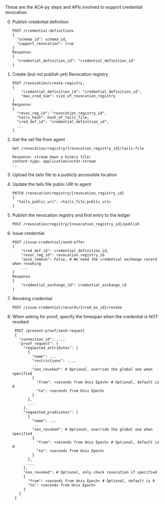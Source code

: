 These are the ACA-py steps and APIs involved to support credential revocation.

0.  Publish credential definition 
    ```
    POST /credential-definitions
    {
      "schema_id": schema_id,
      "support_revocation": true
    }
    Response:
    {
      "credential_definition_id": "credential_definition_id"
    }
    ```

0. Create (but not publish yet) Revocation registry
    ```
    POST /revocation/create-registry,    
    {
        "credential_definition_id": "credential_definition_id",
        "max_cred_num": size_of_revocation_registry
    }
    Response:
    {
      "revoc_reg_id": "revocation_registry_id",
      "tails_hash": hash_of_tails_file,
      "cred_def_id": "credential_definition_id",
      ...
    }
   ```

0.  Get the tail file from agent
    ```
    Get /revocation/registry/{revocation_registry_id}/tails-file
    
    Response: stream down a binary file:
    content-type: application/octet-stream
    ...
    ```
0. Upload the tails file to a publicly accessible location
0. Update the tails file public URI to agent
    ```
    PATCH /revocation/registry/{revocation_registry_id}
    {
      "tails_public_uri": <tails_file_public_uri>
    }
   ```
0. Publish the revocation registry and first entry to the ledger
   ```
   POST /revocation/registry/{revocation_registry_id}/publish
   ```

0. Issue credential
    ```
    POST /issue-credential/send-offer
    {
        "cred_def_id": credential_definition_id,
        "revoc_reg_id": revocation_registry_id
        "auto_remove": False, # We need the credential exchange record when revoking
        ...
    }
    Response
    {
        "credential_exchange_id": credential_exchange_id
    }   
   ```
0. Revoking credential
    ```
    POST /issue-credential/records/{cred_ex_id}/revoke
    ```

0. When asking for proof, specify the timespan when the credential is NOT revoked
   ``` 
    POST /present-proof/send-request
    {
      "connection_id": ...,
      "proof_request": {
        "requested_attributes": [
          {
            "name": ...
            "restrictions": ...,
            ...
            "non_revoked": # Optional, override the global one when specified
            { 
              "from": <seconds from Unix Epoch> # Optional, default is 0
              "to": <seconds from Unix Epoch>
            }            
          },
          ...
        ],
        "requested_predicates": [
          {
            "name": ...
            ...
            "non_revoked": # Optional, override the global one when specified
            { 
              "from": <seconds from Unix Epoch> # Optional, default is 0
              "to": <seconds from Unix Epoch>
            }            
          },
          ...
        ],
        "non_revoked": # Optional, only check revocation if specified
        { 
          "from": <seconds from Unix Epoch> # Optional, default is 0
          "to": <seconds from Unix Epoch>
        }            
      }
    }
    ```
 